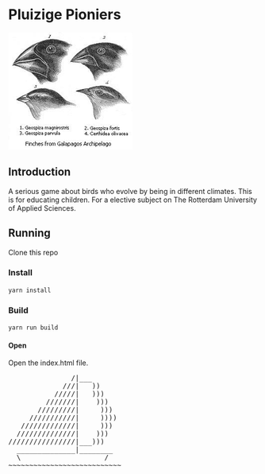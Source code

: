# Pluizige Pioniers
![darwins finches](./assets/finches.jpeg)
## Introduction
A serious game about birds who evolve by being in different climates. This is for educating children.
For a elective subject on The Rotterdam University of Applied Sciences.

## Running
Clone this repo
### Install
```
yarn install
```
### Build
```
yarn run build
```
#### Open
Open the index.html file.

<pre>
               /|___
             ///|   ))
           /////|   )))
         ///////|    )))
       /////////|     )))
     ///////////|     ))))
   /////////////|     )))
  //////////////|    )))
////////////////|___)))
  ______________|________
  \                    /
~~~~~~~~~~~~~~~~~~~~~~~~~~~
</pre>